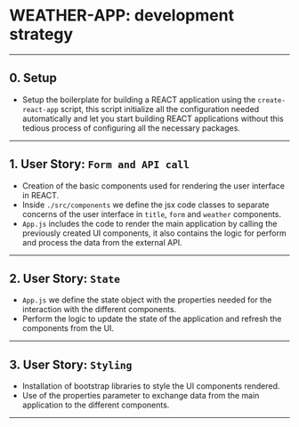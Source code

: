 # WEATHER-APP: development strategy

---

## 0. Setup

- Setup the boilerplate for building a REACT application using the `create-react-app` script, this script initialize all the configuration needed automatically and let you start building REACT applications without this tedious process of configuring all the necessary packages.

---

## 1. User Story: `Form and API call`

- Creation of the basic components used for rendering the user interface in REACT.
- Inside `./src/components` we define the jsx code classes to separate concerns of the user interface in `title`, `form` and `weather` components.
- `App.js` includes the code to render the main application by calling the previously created UI components, it also contains the logic for perform and process the data from the external API.

---

## 2. User Story: `State`

- `App.js` we define the state object with the properties needed for the interaction with the different components.
- Perform the logic to update the state of the application and refresh the components from the UI.

---

## 3. User Story: `Styling`

- Installation of bootstrap libraries to style the UI components rendered.
- Use of the properties parameter to exchange data from the main application to the different components.

---
